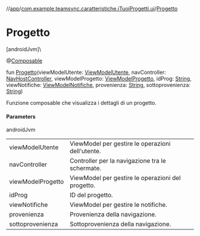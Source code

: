 //[app](../../index.md)/[com.example.teamsync.caratteristiche.iTuoiProgetti.ui](index.md)/[Progetto](-progetto.md)

# Progetto

[androidJvm]\

@[Composable](https://developer.android.com/reference/kotlin/androidx/compose/runtime/Composable.html)

fun [Progetto](-progetto.md)(viewModelUtente: [ViewModelUtente](../com.example.teamsync.caratteristiche.autentificazione.data.viewModel/-view-model-utente/index.md), navController: [NavHostController](https://developer.android.com/reference/kotlin/androidx/navigation/NavHostController.html), viewModelProgetto: [ViewModelProgetto](../com.example.teamsync.caratteristiche.iTuoiProgetti.data.viewModel/-view-model-progetto/index.md), idProg: [String](https://kotlinlang.org/api/latest/jvm/stdlib/kotlin/-string/index.html), viewNotifiche: [ViewModelNotifiche](../com.example.teamsync.caratteristiche.notifiche.data.viewModel/-view-model-notifiche/index.md), provenienza: [String](https://kotlinlang.org/api/latest/jvm/stdlib/kotlin/-string/index.html), sottoprovenienza: [String](https://kotlinlang.org/api/latest/jvm/stdlib/kotlin/-string/index.html))

Funzione composable che visualizza i dettagli di un progetto.

#### Parameters

androidJvm

| | |
|---|---|
| viewModelUtente | ViewModel per gestire le operazioni dell'utente. |
| navController | Controller per la navigazione tra le schermate. |
| viewModelProgetto | ViewModel per gestire le operazioni del progetto. |
| idProg | ID del progetto. |
| viewNotifiche | ViewModel per gestire le notifiche. |
| provenienza | Provenienza della navigazione. |
| sottoprovenienza | Sottoprovenienza della navigazione. |
